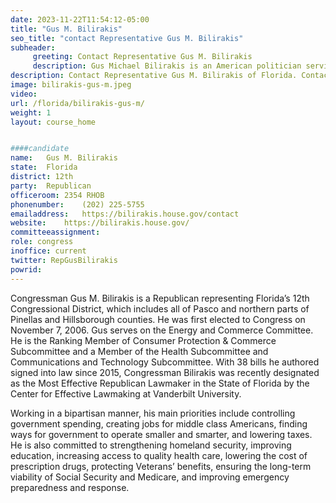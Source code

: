 ```yaml
---
date: 2023-11-22T11:54:12-05:00
title: "Gus M. Bilirakis"
seo_title: "contact Representative Gus M. Bilirakis"
subheader:
     greeting: Contact Representative Gus M. Bilirakis 
     description: Gus Michael Bilirakis is an American politician serving as the U.S. Representative for Florida's 12th congressional district since 2013.
description: Contact Representative Gus M. Bilirakis of Florida. Contact information for Gus M. Bilirakis includes email address, phone number, and mailing address.
image: bilirakis-gus-m.jpeg
video: 
url: /florida/bilirakis-gus-m/
weight: 1
layout: course_home


####candidate
name:	Gus M. Bilirakis
state:	Florida
district: 12th
party:	Republican
officeroom:	2354 RHOB
phonenumber:	(202) 225-5755
emailaddress:	https://bilirakis.house.gov/contact
website:	https://bilirakis.house.gov/
committeeassignment: 
role: congress
inoffice: current
twitter: RepGusBilirakis
powrid: 
---
```

Congressman Gus M. Bilirakis is a Republican representing Florida’s 12th Congressional District, which includes all of Pasco and northern parts of Pinellas and Hillsborough counties. He was first elected to Congress on November 7, 2006. Gus serves on the Energy and Commerce Committee.  He is the Ranking Member of Consumer Protection & Commerce Subcommittee and a Member of the Health Subcommittee and Communications and Technology Subcommittee.  With 38 bills he authored signed into law since 2015, Congressman Bilirakis was recently designated as the Most Effective Republican Lawmaker in the State of Florida by the Center for Effective Lawmaking at Vanderbilt University.   

Working in a bipartisan manner, his main priorities include controlling government spending, creating jobs for middle class Americans, finding ways for government to operate smaller and smarter, and lowering taxes. He is also committed to strengthening homeland security, improving education, increasing access to quality health care, lowering the cost of prescription drugs, protecting Veterans’ benefits, ensuring the long-term viability of Social Security and Medicare, and improving emergency preparedness and response.
